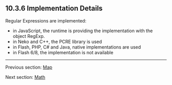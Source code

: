 ## 10.3.6 Implementation Details

Regular Expressions are implemented:

* in JavaScript, the runtime is providing the implementation with the object RegExp.
* in Neko and C++, the PCRE library is used
* in Flash, PHP, C# and Java, native implementations are used
* in Flash 6/8, the implementation is not available

---

Previous section: [Map](std-regex-map.md)

Next section: [Math](std-math.md)
